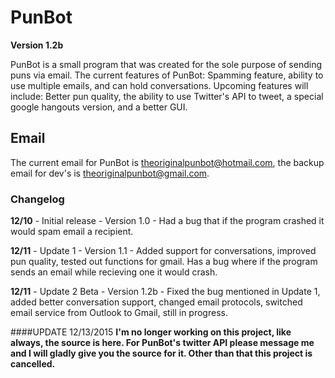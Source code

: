 # PunBot
**Version 1.2b**

PunBot is a small program that was created for the sole purpose of sending puns via email.
The current features of PunBot: Spamming feature, ability to use multiple emails, and can hold conversations.
Upcoming features will include: Better pun quality, the ability to use Twitter's API to tweet, a special google hangouts version, and
a better GUI.

## Email
The current email for PunBot is theoriginalpunbot@hotmail.com, the backup email for dev's is theoriginalpunbot@gmail.com.

### Changelog

**12/10** - Initial release - Version 1.0 - Had a bug that if the program crashed it would spam email a recipient.

**12/11** - Update 1 - Version 1.1 - Added support for conversations, improved pun quality, tested out functions for gmail. Has a bug where if the program sends an email while recieving one it would crash. 

**12/11** - Update 2 Beta - Version 1.2b - Fixed the bug mentioned in Update 1, added better conversation support, changed email protocols, switched email service from Outlook to Gmail, still in progress.

####UPDATE 12/13/2015
**I'm no longer working on this project, like always, the source is here. For PunBot's twitter API please message me and I will gladly give you the source for it. Other than that this project is cancelled.**
